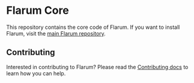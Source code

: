 # Flarum Core

This repository contains the core code of Flarum. If you want to install Flarum, visit the [main Flarum repository](http://github.com/flarum/flarum).

## Contributing

Interested in contributing to Flarum? Please read the [Contributing docs](http://flarum.org/docs/contributing) to learn how you can help.
